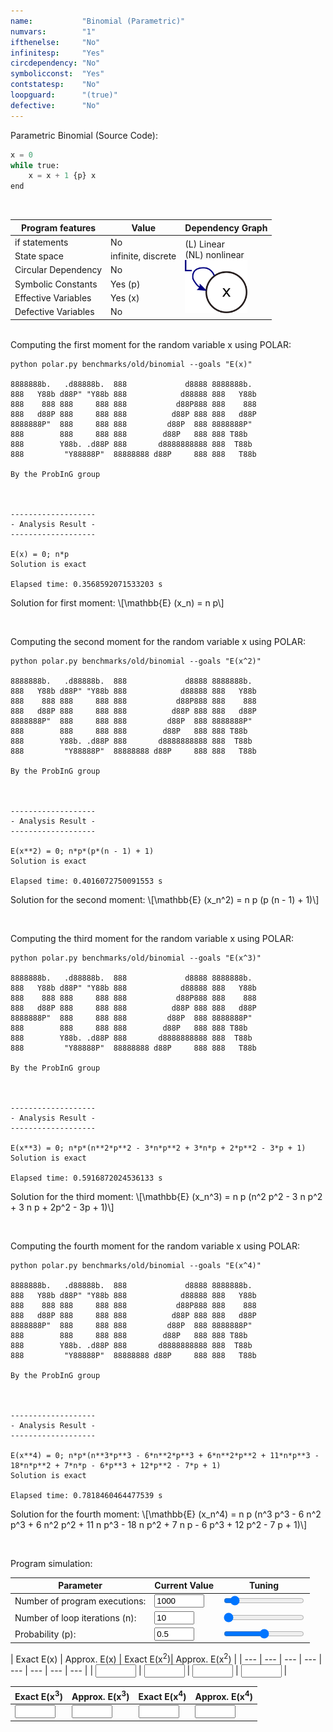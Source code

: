 ```yaml
---
name:           "Binomial (Parametric)"
numvars:        "1"
ifthenelse:     "No"
infinitesp:     "Yes"
circdependency: "No"
symbolicconst:  "Yes"
contstatesp:    "No"
loopguard:      "(true)"
defective:      "No"
---
```


Parametric Binomial (Source Code):

```python
x = 0
while true:
    x = x + 1 {p} x
end
```
<br>

<table>
    <thead>
        <tr>
            <th>Program features</th>
            <th>Value</th>
            <th>Dependency Graph</th>
        </tr>
    </thead>
    <tbody>
        <tr>
            <td>if statements</td>
            <td>No</td>
            <td rowspan=6>(L) Linear <br> (NL) nonlinear <br><img src="/assets/dep_graphs/binomial-p.png" alt="Dependency Graph" style="width:100px;"/></td>
        </tr>
        <tr>
            <td>State space</td>
            <td>infinite, discrete</td>
        </tr>
        <tr>
            <td>Circular Dependency</td>
            <td>No</td>
        </tr>
        <tr>
            <td>Symbolic Constants</td>
            <td>Yes (p)</td>
        </tr>
        <tr>
            <td>Effective Variables</td>
            <td>Yes (x)</td>
        </tr>
        <tr>
            <td>Defective Variables</td>
            <td>No</td>
        </tr>
    </tbody>
</table>

<br>
Computing the first moment for the random variable x using POLAR:

```
python polar.py benchmarks/old/binomial --goals "E(x)"

8888888b.   .d88888b.  888             d8888 8888888b.
888   Y88b d88P" "Y88b 888            d88888 888   Y88b
888    888 888     888 888           d88P888 888    888
888   d88P 888     888 888          d88P 888 888   d88P
8888888P"  888     888 888         d88P  888 8888888P"
888        888     888 888        d88P   888 888 T88b
888        Y88b. .d88P 888       d8888888888 888  T88b
888         "Y88888P"  88888888 d88P     888 888   T88b

By the ProbInG group



-------------------
- Analysis Result -
-------------------

E(x) = 0; n*p
Solution is exact

Elapsed time: 0.3568592071533203 s
```
<p>
Solution for first moment: \[\mathbb{E} (x_n)   = n p\]
</p>

<br>

Computing the second moment for the random variable x using POLAR:

```
python polar.py benchmarks/old/binomial --goals "E(x^2)"

8888888b.   .d88888b.  888             d8888 8888888b.
888   Y88b d88P" "Y88b 888            d88888 888   Y88b
888    888 888     888 888           d88P888 888    888
888   d88P 888     888 888          d88P 888 888   d88P
8888888P"  888     888 888         d88P  888 8888888P"
888        888     888 888        d88P   888 888 T88b
888        Y88b. .d88P 888       d8888888888 888  T88b
888         "Y88888P"  88888888 d88P     888 888   T88b

By the ProbInG group



-------------------
- Analysis Result -
-------------------

E(x**2) = 0; n*p*(p*(n - 1) + 1)
Solution is exact

Elapsed time: 0.4016072750091553 s
```

<p>
Solution for the second moment: \[\mathbb{E} (x_n^2) = n p (p (n - 1) + 1)\]
</p>

<br>


Computing the third moment for the random variable x using POLAR:

```
python polar.py benchmarks/old/binomial --goals "E(x^3)"

8888888b.   .d88888b.  888             d8888 8888888b.
888   Y88b d88P" "Y88b 888            d88888 888   Y88b
888    888 888     888 888           d88P888 888    888
888   d88P 888     888 888          d88P 888 888   d88P
8888888P"  888     888 888         d88P  888 8888888P"
888        888     888 888        d88P   888 888 T88b
888        Y88b. .d88P 888       d8888888888 888  T88b
888         "Y88888P"  88888888 d88P     888 888   T88b

By the ProbInG group



-------------------
- Analysis Result -
-------------------

E(x**3) = 0; n*p*(n**2*p**2 - 3*n*p**2 + 3*n*p + 2*p**2 - 3*p + 1)
Solution is exact

Elapsed time: 0.5916872024536133 s
```

<p>
Solution for the third moment: \[\mathbb{E} (x_n^3) = n p (n^2 p^2 - 3 n p^2 + 3 n p + 2p^2 - 3p + 1)\]
</p>

<br>

Computing the fourth moment for the random variable x using POLAR:

```
python polar.py benchmarks/old/binomial --goals "E(x^4)"

8888888b.   .d88888b.  888             d8888 8888888b.
888   Y88b d88P" "Y88b 888            d88888 888   Y88b
888    888 888     888 888           d88P888 888    888
888   d88P 888     888 888          d88P 888 888   d88P
8888888P"  888     888 888         d88P  888 8888888P"
888        888     888 888        d88P   888 888 T88b
888        Y88b. .d88P 888       d8888888888 888  T88b
888         "Y88888P"  88888888 d88P     888 888   T88b

By the ProbInG group



-------------------
- Analysis Result -
-------------------

E(x**4) = 0; n*p*(n**3*p**3 - 6*n**2*p**3 + 6*n**2*p**2 + 11*n*p**3 - 18*n*p**2 + 7*n*p - 6*p**3 + 12*p**2 - 7*p + 1)
Solution is exact

Elapsed time: 0.7818460464477539 s
```

<p>
  Solution for the fourth moment: \[\mathbb{E} (x_n^4) = n p (n^3 p^3 - 6 n^2 p^3 + 6 n^2 p^2 + 11 n p^3 - 18 n p^2 + 7 n p - 6 p^3 + 12 p^2 - 7 p + 1)\]
</p>

<br>


Program simulation:

| Parameter | Current Value | Tuning |
| --- | ----------- | ----------- |
| Number of program executions: | <input type="number" id="num_experiment_value" name="num_experiment_value" min="100" max="10000" step="100" value="1000" onchange="updateNumExp(this.value)"> | <input type="range" id="num_experiment" name="num_experiment" min="100" max="10000" step="100" value="1000" onchange="updateNumExp(this.value)"> |
| Number of loop iterations (n): | <input type="number" id="num_iteration_value" name="num_iteration_value" min="10" max="100" step="10" value="10" onchange="updateNumIter(this.value)">  | <input type="range" id="num_iteration" name="num_iteration" min="10" max="100" step="10" value="10" onchange="updateNumIter(this.value)"> |
| Probability (p): | <input type="number" id="probability_value" name="probability_value" min="0" max="1" step="0.1" value="0.5" onchange="updateProbability(this.value)"> | <input type="range" id="probability" name="probability" min="0" max="1" step="0.1" value="0.5" onchange="updateProbability(this.value)"> |

| Exact E(x) | Approx. E(x) | Exact E(x<sup>2</sup>)| Approx. E(x<sup>2</sup>) | 
| --- | --- | --- | --- | --- | --- | --- | --- |
| <input type="text" size="5" id="exact_e_x" name="exact_e_x"> | <input type="text" size="5" id="approx_e_x" name="approx_e_x"> | <input type="text" size="5" id="exact_e_x2" name="exact_e_x2"> |  <input type="text" size="5" id="approx_e_x2" name="approx_e_x2"> |  

| Exact E(x<sup>3</sup>)| Approx. E(x<sup>3</sup>) | Exact E(x<sup>4</sup>)| Approx. E(x<sup>4</sup>) |
| --- | --- | --- | --- |
|  <input type="text" size="5" id="exact_e_x3" name="exact_e_x3">   |  <input type="text" size="5" id="approx_e_x3" name="approx_e_x3">     |  <input type="text" size="5" id="exact_e_x4" name="exact_e_x4">    | <input type="text" size="5" id="approx_e_x4" name="approx_e_x4">     |



<div id="myDiv"><!-- Plotly chart will be drawn inside this DIV --></div>
<script>

    function sampleBernoulli(val_p){
    	if (Math.random() < val_p) return 1;
        return 0;
    }
    function plotProbProgram (val_p, nit, nsim){
        var x = [];
        var tot1 = 0;
        var tot2 = 0;
        var tot3 = 0;
        var tot4 = 0;
    	for (var i = 0; i < nsim; i++) {
             x[i] = 0;  
             for (var j = 0; j < nit; j++)
            	x[i] += sampleBernoulli(val_p);
             tot1 += x[i];
             tot2 += x[i]*x[i];
             tot3 += x[i]*x[i]*x[i];
             tot4 += x[i]*x[i]*x[i]*x[i];
    	} 
    	
    	
    	var trace = {
      		x: x,
       		type: 'histogram',
			histnorm: 'probability',
			marker: { 
			     color: "rgba(255, 100, 102, 0.7)", 
                 line: { color:  "rgba(255, 100, 102, 1)", 
                         width: 1
                 }
              },
              autobinx: false, 
              xbins: { 
                 size: 1 
              }
    	};
    
    	var data = [trace];
    	var layout = {
      		bargap: 0.05, 
      		bargroupgap: 0.2, 
      		barmode: "overlay", 
      		title: "Sampled Results (p=" + val_p.toString() + ", loop iteration=" + nit.toString()  + ", num. simulations = " + nsim.toString()  + ")", 
      		xaxis: {title: "X Value"}, 
      		yaxis: {title: "Probability"}
    	}
    	Plotly.newPlot('myDiv', data, layout);
    	
    	var exact_e_x_elem   = document.getElementById("exact_e_x");
    	exact_e_x_elem.value = val_p * nit;
    	
    	var approx_e_x_elem   = document.getElementById("approx_e_x");
    	approx_e_x_elem.value = tot1/nsim;
    	
    	var exact_e_x2_elem   = document.getElementById("exact_e_x2");
    	exact_e_x2_elem.value = val_p * nit * (val_p * (nit - 1) + 1);
    	
    	var approx_e_x2_elem   = document.getElementById("approx_e_x2");
    	approx_e_x2_elem.value = tot2/nsim;
    	
    	var exact_e_x3_elem   = document.getElementById("exact_e_x3");
    	exact_e_x3_elem.value = val_p * nit * (val_p * val_p * nit * nit - 3 * nit * val_p * val_p + 3 * nit * val_p + 2 * val_p * val_p - 3 * val_p + 1);
    	
    	var approx_e_x3_elem   = document.getElementById("approx_e_x3");
    	approx_e_x3_elem.value = tot3/nsim;
    	
    	var exact_e_x4_elem   = document.getElementById("exact_e_x4");
    	exact_e_x4_elem.value = val_p * nit * (val_p * val_p * val_p * nit * nit * nit - 6 * nit * nit * val_p * val_p * val_p + 6 * nit * nit * val_p * val_p + 11 * nit * val_p * val_p * val_p - 18 * nit * val_p * val_p + 7 * nit * val_p - 6 * val_p * val_p * val_p + 12 * val_p * val_p - 7 * val_p + 1);
    	
    	var approx_e_x4_elem   = document.getElementById("approx_e_x4");
    	approx_e_x4_elem.value = tot4/nsim;
    }
    
    var prob_elem = document.getElementById("probability_value");
    var iter_elem = document.getElementById("num_iteration_value");
    var exp_elem  = document.getElementById("num_experiment_value");
    
    plotProbProgram (prob_elem.value, iter_elem.value, exp_elem.value);
    

    
    function updateProbability(val_p) {
  		var elem1 = document.getElementById("probability_value");
        elem1.value = val_p;
        var elem2 = document.getElementById("probability");
        elem2.value = val_p;
    	var iter_elem = document.getElementById("num_iteration_value");
    	var exp_elem  = document.getElementById("num_experiment_value");
        plotProbProgram (val_p, iter_elem.value, exp_elem.value);
	}
	function updateNumIter(nit) {
  		var elem1 = document.getElementById("num_iteration_value");
        elem1.value = nit;
        var elem2 = document.getElementById("num_iteration");
        elem2.value = nit;
        var prob_elem = document.getElementById("probability_value");
    	var exp_elem  = document.getElementById("num_experiment_value");
    	plotProbProgram (prob_elem.value, nit, exp_elem.value);
	}
	function updateNumExp(nsim) {
  		var elem1 = document.getElementById("num_experiment_value");
        elem1.value = nsim;
        var elem2 = document.getElementById("num_experiment");
        elem2.value = nsim;
    	var prob_elem = document.getElementById("probability_value");
    	var iter_elem = document.getElementById("num_iteration_value");
    	plotProbProgram (prob_elem.value, iter_elem.value, nsim);
	}
     
  </script>
